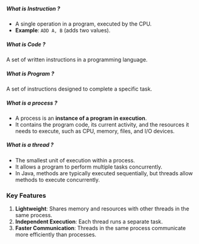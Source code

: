 ##### What is Instruction ?
- A single operation in a program, executed by the CPU.
- **Example**: `ADD A, B` (adds two values).
##### What is Code ?
A set of written instructions in a programming language.
##### What is Program ?
A set of instructions designed to complete a specific task.
##### What is a process ?
- A process is an **instance of a program in execution**.
- It contains the program code, its current activity, and the resources it needs to execute, such as CPU, memory, files, and I/O devices.
##### What is a thread ?
- The smallest unit of execution within a process. 
- It allows a program to perform multiple tasks concurrently.
- In Java, methods are typically executed sequentially, but threads allow methods to execute concurrently.
### **Key Features**

1. **Lightweight**: Shares memory and resources with other threads in the same process.
2. **Independent Execution**: Each thread runs a separate task.
3. **Faster Communication**: Threads in the same process communicate more efficiently than processes.

